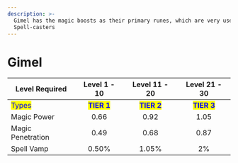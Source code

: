 ```yaml
---
description: >-
  Gimel has the magic boosts as their primary runes, which are very useful to
  Spell-casters
---
```


# Gimel

| Level Required                         |                 Level 1 - 10                |                Level 11 - 20                |                Level 21 - 30                |
| -------------------------------------- | :-----------------------------------------: | :-----------------------------------------: | :-----------------------------------------: |
| <mark style="color:blue;">Types</mark> | <mark style="color:blue;">**TIER 1**</mark> | <mark style="color:blue;">**TIER 2**</mark> | <mark style="color:blue;">**TIER 3**</mark> |
| Magic Power                            |                     0.66                    |                     0.92                    |                     1.05                    |
| Magic Penetration                      |                     0.49                    |                     0.68                    |                     0.87                    |
| Spell Vamp                             |                    0.50%                    |                    1.05%                    |                      2%                     |

